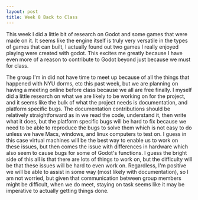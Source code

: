 ```yaml
---
layout: post
title: Week 8 Back to Class
---
```


  This week I did a little bit of research on Godot and some games that were made on it. It seems like the engine itself is truly very
versatile in the types of games that can built, I actually found out two games I really enjoyed playing were created with godot. This
excites me greatly because I have even more of a reason to contribute to Godot beyond just because we must for class. 

  The group I'm in did not have time to meet up because of all the things that happened with NYU dorms, etc this past week, but we are
planning on having a meeting online before class because we all are free finally. I myself did a little research on what we are likely
to be working on for the project, and it seems like the bulk of what the project needs is documentation, and platform specific bugs. The
documentation contributions should be relatively straightforward as in we read the code, understand it, then write what it does, but
the platform specific bugs will be hard to fix because we need to be able to reproduce the bugs to solve them which is not easy to do
unless we have Macs, windows, and linux computers to test on. I guess in this case virtual machines will be the best way to enable us
to work on these issues, but then comes the issue with differences in hardware which also seem to cause bugs for some of Godot's functions.
I guess the bright side of this all is that there are lots of things to work on, but the difficulty will be that these issues will be hard
to even work on. Regardless, I'm positive we will be able to assist in some way (most likely with documentation), so I am not worried, but
given that communication between group members might be difficult, when we do meet, staying on task seems like it may be imperative to actually
getting things done.
